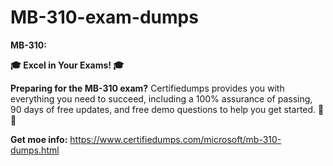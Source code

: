 # MB-310-exam-dumps
**MB-310:**

**🎓 Excel in Your Exams! 🎓**

**Preparing for the MB-310 exam?** 
Certifiedumps provides you with everything you need to succeed, including a 100% assurance of passing, 90 days of free updates, and free demo questions to help you get started. 🚀💼

**Get moe info:** https://www.certifiedumps.com/microsoft/mb-310-dumps.html
